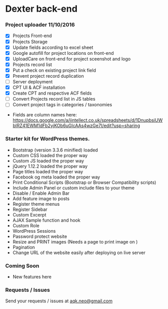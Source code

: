 Dexter back-end
==============

### Project uploader 11/10/2016

- [x] Projects Front-end
- [x] Projects Storage
- [x] Update fields according to excel sheet
- [x] Google autofill for project locations on front-end
- [x] UploadCare on front-end for project sceenshot and logo
- [x] Projects record list
- [x] Put a check on existing project link field
- [x] Prevent project record duplication
- [ ] Server deployment
- [x] CPT UI & ACF installation
- [x] Create CPT and respective ACF fields
- [ ] Convert Projects record list in JS tables
- [ ] Convert project tags in categories / taxonomies 

* Fields are column names here: https://docs.google.com/a/iintellect.co.uk/spreadsheets/d/1DnupbsiUWbIRZ41EWM1dFb2yjKOb6uGlcAAs4wzGe7I/edit?usp=sharing

### Starter kit for WordPress themes.

* Bootstrap (version 3.3.6 minified) loaded
* Custom CSS loaded the proper way 
* Custom JS loaded the proper way 
* jQuery 1.12.2 loaded the proper way
* Page titles loaded the proper way
* Facebook og meta loaded the proper way 
* Print Conditional Scripts (Bootstrap or Browser Compatibility scripts) 
* Include Admin Panel or custom include files to your theme 
* Disable / Enable Admin Bar 
* Add feature image to posts 
* Register theme menus 
* Register Sidebar 
* Custom Excerpt 
* AJAX Sample function and hook 
* Custom Role 
* WordPress Sessions 
* Password protect website 
* Resize and PRINT images (Needs a page to print image on ) 
* Pagination 
* Change URL of the website easily after deploying on live server 

### Coming Soon

* New features here

### Requests / Issues

Send your requests / issues at aqk.neo@gmail.com